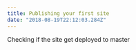 ```yaml
---
title: Publishing your first site 
date: "2018-08-19T22:12:03.284Z"
---
```


Checking if the site get deployed to master